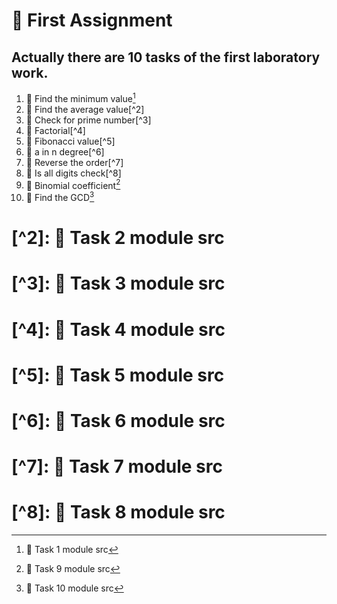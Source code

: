 # :milky_way: First Assignment

## Actually there are 10 tasks of the first laboratory work.
1. :icecream: Find the minimum value[^1]
2. :ice_cream: Find the average value[^2]
3. :shaved_ice: Check for prime number[^3]
4. :cookie: Factorial[^4]
5. :doughnut: Fibonacci value[^5]
6. :birthday: a in n degree[^6]
7. :cake: Reverse the order[^7]
8. :cupcake: Is all digits check[^8]
9. :pie: Binomial coefficient[^9]
10. :custard: Find the GCD[^10]

[^1]: :icecream: Task 1 module src
# [^2]: :ice_cream: Task 2 module src
# [^3]: :shaved_ice: Task 3 module src
# [^4]: :cookie: Task 4 module src
# [^5]: :doughnut: Task 5 module src
# [^6]: :birthday: Task 6 module src
# [^7]: :cake: Task 7 module src
# [^8]: :cupcake: Task 8 module src
[^9]: :pie: Task 9 module src
[^10]: :custard: Task 10 module src
